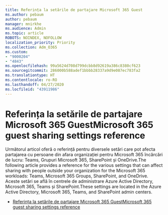 ```yaml
---
title: Referința la setările de partajare Microsoft 365 Guest
ms.author: pebaum
author: pebaum
manager: mnirkhe
ms.audience: Admin
ms.topic: article
ROBOTS: NOINDEX, NOFOLLOW
localization_priority: Priority
ms.collection: Adm_O365
ms.custom:
- "9000204"
- "4843"
ms.openlocfilehash: 99a5624d708d799dcbb8d92619a386c8380cf623
ms.sourcegitcommit: 286000b588adef1bbbb28337a9d9e087ec783fa2
ms.translationtype: HT
ms.contentlocale: ro-RO
ms.lasthandoff: 04/27/2020
ms.locfileid: "43911986"
---
```

# <a name="microsoft-365-guest-sharing-settings-reference"></a><span data-ttu-id="2bd87-102">Referința la setările de partajare Microsoft 365 Guest</span><span class="sxs-lookup"><span data-stu-id="2bd87-102">Microsoft 365 guest sharing settings reference</span></span>

<span data-ttu-id="2bd87-103">Următorul articol oferă o referință pentru diversele setări care pot afecta partajarea cu persoane din afara organizației pentru Microsoft 365 încărcări de lucru: Teams, Grupuri Microsoft 365, SharePoint și OneDrive.</span><span class="sxs-lookup"><span data-stu-id="2bd87-103">The following article provides a reference for the various settings that can affect sharing with people outside your organization for the Microsoft 365 workloads: Teams, Microsoft 365 Groups, SharePoint, and OneDrive.</span></span> <span data-ttu-id="2bd87-104">Aceste setări se află în centrele de administrare Azure Active Directory, Microsoft 365, Teams și SharePoint.</span><span class="sxs-lookup"><span data-stu-id="2bd87-104">These settings are located in the Azure Active Directory, Microsoft 365, Teams, and SharePoint admin centers.</span></span>

- [<span data-ttu-id="2bd87-105">Referința la setările de partajare Microsoft 365 Guest</span><span class="sxs-lookup"><span data-stu-id="2bd87-105">Microsoft 365 guest sharing settings reference</span></span>](https://docs.microsoft.com/microsoft-365/solutions/microsoft-365-guest-settings?view=o365-worldwide)
